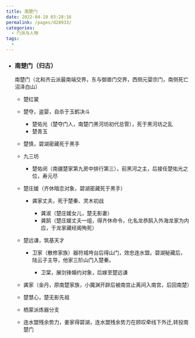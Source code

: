 ```yaml
---
title: 南楚门
date: 2022-04-10 03:28:16
permalink: /pages/d28933/
categories:
  - 门派与人物
tags:
  - 
---
```

- ### 南楚门（归古）

  南楚门（北和齐云派最南端交界，东与御兽门交界，西侧元婴宗门，南侧死亡沼泽白山）

  - 楚红裳
  - 楚夺，盗婴，自杀于玉鹤决斗

    - 楚佑光（楚夺门人，南楚门黑河坊初代总管），死于黑河坊之乱
    - 楚青玉

  - 楚慎，碧湖密藏死于黑手
  - 九三坊

    - 楚佑闵（南疆楚家第九房中排行第三），前黑河之主，后接任楚佑光之位，寿元尽

  - 楚庄媛（齐休暗恋对象，碧湖密藏死于黑手）

    - 龚家丈夫，死于楚秦、灵木初战

      - 龚淑（楚庄媛女儿，楚无影妻）
      - 龚鹄（楚庄媛丈夫一组，得齐休命令，化名龙恭鹄入外海龙家为内应，于龙家藏经阁殉死）

  - 楚远谦，筑基天才

    - 卫家（散修家族）器符城垮台后得山门，效忠连水盟。碧湖秘藏后，陆云子主导，他家三阶山门入楚秦。

      - 卫棠，展剑锋婚约对象，后嫁至楚远谦

  - 龚家（金丹，原南楚家族，小魔渊开辟后被南宫止离间入南宫，后回南楚）
  - 楚慧心，楚无影先祖
  - 栖蒙派炼器分支
  - 连水盟残余势力，姜家得碧湖，连水盟残余势力在顾叹牵线下外迁,转投南楚门
